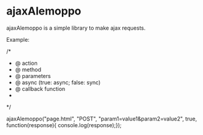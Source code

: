# ajaxAlemoppo

ajaxAlemoppo is a simple library to make ajax requests.


Example:

/*
 * @ action
 * @ method
 * @ parameters
 * @ async (true: async; false: sync)
 * @ callback function 
 * 
 */

ajaxAlemoppo("page.html", "POST", "param1=value1&param2=value2", true, function(response){ console.log(response);});
